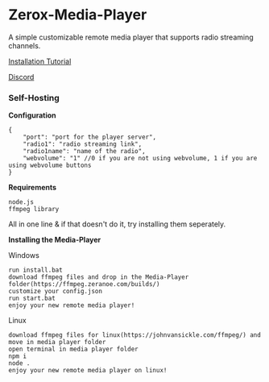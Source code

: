 # Zerox-Media-Player

A simple customizable remote media player that supports radio streaming channels.

[Installation Tutorial](https://www.youtube.com/watch?v=XHnL0YEjh9o)

[Discord](https://discord.gg/c6EXUwN)

### Self-Hosting
**Configuration**
```
{
    "port": "port for the player server",
    "radio1": "radio streaming link",
    "radio1name": "name of the radio",
    "webvolume": "1" //0 if you are not using webvolume, 1 if you are using webvolume buttons
}
```
**Requirements**
```
node.js
ffmpeg library
```
All in one line & if that doesn't do it, try installing them seperately.

**Installing the Media-Player**

Windows
```
run install.bat
download ffmpeg files and drop in the Media-Player folder(https://ffmpeg.zeranoe.com/builds/)
customize your config.json
run start.bat
enjoy your new remote media player!
```
Linux
```
download ffmpeg files for linux(https://johnvansickle.com/ffmpeg/) and move in media player folder
open terminal in media player folder
npm i
node .
enjoy your new remote media player on linux!
```
